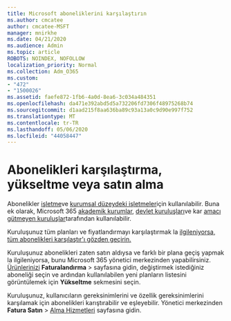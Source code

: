 ```yaml
---
title: Microsoft aboneliklerini karşılaştırın
ms.author: cmcatee
author: cmcatee-MSFT
manager: mnirkhe
ms.date: 04/21/2020
ms.audience: Admin
ms.topic: article
ROBOTS: NOINDEX, NOFOLLOW
localization_priority: Normal
ms.collection: Adm_O365
ms.custom:
- "472"
- "1500026"
ms.assetid: faefe872-1fb6-4a0d-8ea6-3c034a484351
ms.openlocfilehash: da471e392abd5d5a732206fd7306f48975268b74
ms.sourcegitcommit: d1aad215f8aa636ba89c93a13a0c9d90e997f752
ms.translationtype: MT
ms.contentlocale: tr-TR
ms.lasthandoff: 05/06/2020
ms.locfileid: "44058447"
---
```

# <a name="compare-upgrade-or-purchase-subscriptions"></a>Abonelikleri karşılaştırma, yükseltme veya satın alma
  
Abonelikler [işletme](https://products.office.com/compare-all-microsoft-office-products?tab=2)ve [kurumsal düzeydeki işletmeler](https://products.office.com/business/compare-more-office-365-for-business-plans)için kullanılabilir. Buna ek olarak, Microsoft 365 [akademik kurumlar,](https://products.office.com/academic/compare-office-365-education-plans) [devlet kuruluşları](https://products.office.com/government/compare-office-365-government-plans)ve kar [amacı gütmeyen kuruluşlar](https://products.office.com/nonprofit/office-365-nonprofit-plans-and-pricing?tab=1)tarafından kullanılabilir.
  
Kuruluşunuz tüm planları ve fiyatlandırmayı karşılaştırmak la [ilgileniyorsa, tüm abonelikleri karşılaştır'ı gözden geçirin.](https://products.office.com/business/compare-more-office-365-for-business-plans)
  
Kuruluşunuz abonelikleri zaten satın aldıysa ve farklı bir plana geçiş yapmak la ilgileniyorsa, bunu Microsoft 365 yönetici merkezinden yapabilirsiniz. [Ürünlerinizi](https://go.microsoft.com/fwlink/p/?linkid=842054) **Faturalandırma** \> sayfasına gidin, değiştirmek istediğiniz aboneliği seçin ve ardından kullanılabilen yeni planların listesini görüntülemek için **Yükseltme** sekmesini seçin.
  
Kuruluşunuz, kullanıcıların gereksinimlerini ve özellik gereksinimlerini karşılamak için abonelikleri karıştırabilir ve eşleyebilir. Yönetici merkezinden **Fatura Satın** \> [Alma Hizmetleri](https://go.microsoft.com/fwlink/p/?linkid=868433) sayfasına gidin.